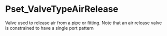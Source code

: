 # Pset_ValveTypeAirRelease

Valve used to release air from a pipe or fitting.
Note that an air release valve is constrained to have a single port pattern
